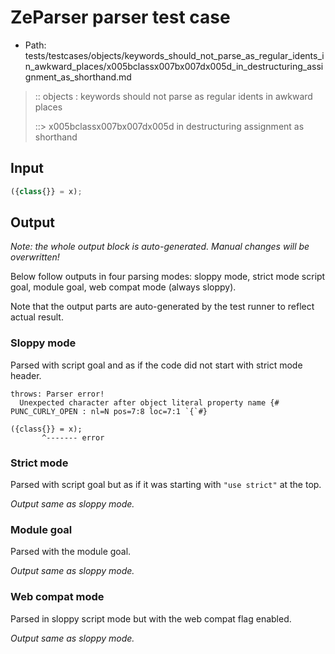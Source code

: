 # ZeParser parser test case

- Path: tests/testcases/objects/keywords_should_not_parse_as_regular_idents_in_awkward_places/x005bclassx007bx007dx005d_in_destructuring_assignment_as_shorthand.md

> :: objects : keywords should not parse as regular idents in awkward places
>
> ::> x005bclassx007bx007dx005d in destructuring assignment as shorthand

## Input

`````js
({class{}} = x);
`````

## Output

_Note: the whole output block is auto-generated. Manual changes will be overwritten!_

Below follow outputs in four parsing modes: sloppy mode, strict mode script goal, module goal, web compat mode (always sloppy).

Note that the output parts are auto-generated by the test runner to reflect actual result.

### Sloppy mode

Parsed with script goal and as if the code did not start with strict mode header.

`````
throws: Parser error!
  Unexpected character after object literal property name {# PUNC_CURLY_OPEN : nl=N pos=7:8 loc=7:1 `{`#}

({class{}} = x);
       ^------- error
`````

### Strict mode

Parsed with script goal but as if it was starting with `"use strict"` at the top.

_Output same as sloppy mode._

### Module goal

Parsed with the module goal.

_Output same as sloppy mode._

### Web compat mode

Parsed in sloppy script mode but with the web compat flag enabled.

_Output same as sloppy mode._
